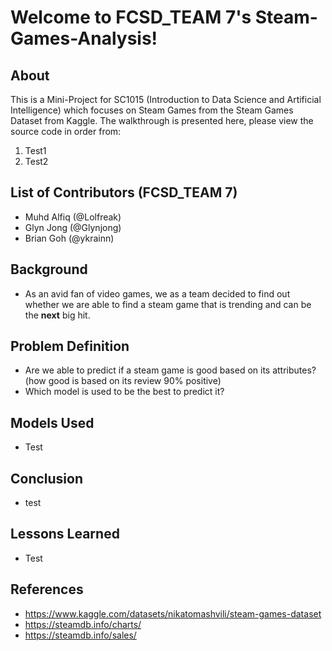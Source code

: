 # Welcome to FCSD_TEAM 7's Steam-Games-Analysis!
## About
This is a Mini-Project for SC1015 (Introduction to Data Science and Artificial Intelligence) which focuses on Steam Games from the Steam Games Dataset from Kaggle. The walkthrough is presented here, please view the source code in order from:
1. Test1
2. Test2
## List of Contributors (FCSD_TEAM 7)
- Muhd Alfiq (@Lolfreak)
- Glyn Jong (@Glynjong)
- Brian Goh (@ykrainn)
## Background
- As an avid fan of video games, we as a team decided to find out whether we are able to find a steam game that is trending and can be the **next** big hit.
## Problem Definition
- Are we able to predict if a steam game is good based on its attributes? (how good is based on its review 90% positive)
- Which model is used to be the best to predict it?
## Models Used
- Test
## Conclusion
- test
## Lessons Learned
- Test
## References
- https://www.kaggle.com/datasets/nikatomashvili/steam-games-dataset
- https://steamdb.info/charts/
- https://steamdb.info/sales/
